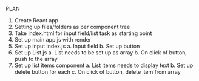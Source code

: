 PLAN

1. Create React app
2. Setting up files/folders as per component tree
3. Take index.html for input field/list task as starting point
4. Set up main app.js with render
5. Set up input index.js
    a. Input field
    b. Set up button
6. Set up List.js
    a. List needs to be set up as array 
    b. On click of button, push to the array
7. Set up list items component
    a. List items needs to display text
    b. Set up delete button for each
    c. On click of button, delete item from array